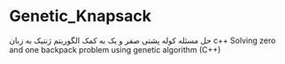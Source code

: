 # Genetic_Knapsack
حل مسئله کوله پشتی صفر و یک به کمک الگوریتم ژنتیک به زبان c++
Solving zero and one backpack problem using genetic algorithm (C++)
